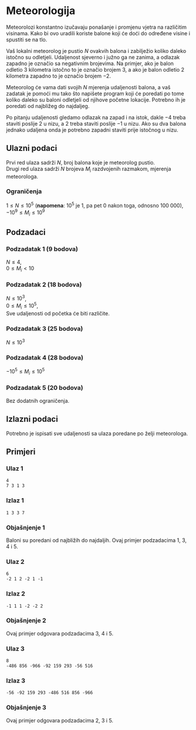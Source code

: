 # Meteorologija

Meteorolozi konstantno izučavaju ponašanje i promjenu vjetra na različitim visinama. Kako bi ovo uradili koriste balone koji će doći do određene visine i spustiti se na tlo.

Vaš lokalni meteorolog je pustio $N$ ovakvih balona i zabilježio koliko daleko istočno su odletjeli. Udaljenost sjeverno i južno ga ne zanima, a odlazak zapadno je označio sa negativnim brojevima. Na primjer, ako je balon odletio $3$ kilometra istočno to je označio brojem $3$, a ako je balon odletio $2$ kilometra zapadno to je označio brojem $-2$.

Meteorolog će vama dati svojih $N$ mjerenja udaljenosti balona, a vaš zadatak je pomoći mu tako što napišete program koji će poredati po tome koliko daleko su baloni odletjeli od njihove početne lokacije. Potrebno ih je poredati od najbližeg do najdaljeg.

Po pitanju udaljenosti gledamo odlazak na zapad i na istok, dakle $-4$ treba staviti poslije $2$ u nizu, a $2$ treba staviti poslije $-1$ u nizu. Ako su dva balona jednako udaljena onda je potrebno zapadni staviti prije istočnog u nizu.

## Ulazni podaci

Prvi red ulaza sadrži $N$, broj balona koje je meteorolog pustio.\
Drugi red ulaza sadrži $N$ brojeva $M_i$ razdvojenih razmakom, mjerenja meteorologa.

### Ograničenja
$1 \leq N \leq 10^{5}$ (__napomena__: $10^5$ je $1$, pa pet $0$ nakon toga, odnosno $100\;000$),\
$-10^9 \leq M_i \leq 10^9$

## Podzadaci

### Podzadatak 1 (9 bodova)
$N\leq4$,\
$0 \leq M_i < 10$

### Podzadatak 2 (18 bodova)
$N\leq10^3$,\
$0 \leq M_i \leq 10^5$,\
Sve udaljenosti od početka će biti različite.

### Podzadatak 3 (25 bodova)
$N\leq10^3$

### Podzadatak 4 (28 bodova)
$-10^5 \leq M_i \leq 10^5$

### Podzadatak 5 (20 bodova)
Bez dodatnih ograničenja.

## Izlazni podaci

Potrebno je ispisati sve udaljenosti sa ulaza poredane po želji meteorologa. 

## Primjeri
### Ulaz 1
```
4
7 3 1 3
```
### Izlaz 1
```
1 3 3 7
```
### Objašnjenje 1
Baloni su poredani od najbližih do najdaljih. Ovaj primjer podzadacima 1, 3, 4 i 5.

### Ulaz 2
```
6
-2 1 2 -2 1 -1
```
### Izlaz 2
```
-1 1 1 -2 -2 2
```
### Objašnjenje 2
Ovaj primjer odgovara podzadacima 3, 4 i 5.

### Ulaz 3
```
8
-486 856 -966 -92 159 293 -56 516
```
### Izlaz 3
```
-56 -92 159 293 -486 516 856 -966
```

### Objašnjenje 3
Ovaj primjer odgovara podzadacima 2, 3 i 5.